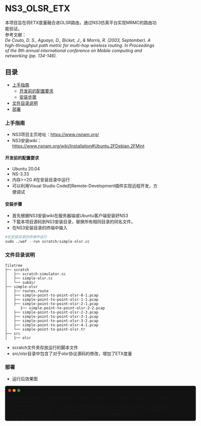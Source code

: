 

# NS3_OLSR_ETX

本项目旨在将ETX度量融合进OLSR路由，通过NS3仿真平台实现MRMC的路由功能验证。  
参考文献：  
*De Couto, D. S., Aguayo, D., Bicket, J., & Morris, R. (2003, September). A high-throughput path metric for multi-hop wireless routing. In Proceedings of the 9th annual international conference on Mobile computing and networking (pp. 134-146).*

 
## 目录

- [上手指南](#上手指南)
  - [开发前的配置要求](#开发前的配置要求)
  - [安装步骤](#安装步骤)
- [文件目录说明](#文件目录说明)
- [部署](#部署)

### 上手指南
* NS3项目主页地址：https://www.nsnam.org/  
* NS3安装wiki：https://www.nsnam.org/wiki/Installation#Ubuntu.2FDebian.2FMint  

#### 开发前的配置要求

* Ubuntu 20.04
* NS-3.33
* 内存>=2G 
#在安装目录中运行
* 可以利用Visual Studio Code的Remote-Development插件实现远程开发，方便调试

#### **安装步骤**

* 首先根据NS3安装wiki在服务器端或Ubuntu客户端安装好NS3
* 下载本项目源码到NS3安装目录，替换所有相同目录的同名文件。
* 在NS3安装目录的终端中输入  
```python
#在安装目录的终端中运行
sudo ./waf --run scratch/simple-olsr.cc 
```

### 文件目录说明



    filetree 
    ├── scratch
    │   ├── scratch-simulator.cc
    │   ├── simple-olsr.cc
    │   └── subdir
    ├── simple-olsr
    │   ├── routes.route
    │   ├── simple-point-to-point-olsr-0-1.pcap
    │   ├── simple-point-to-point-olsr-1-1.pcap
    │   ├── simple-point-to-point-olsr-2-1.pcap
    │      ├── simple-point-to-point-olsr-2-2.pcap
    │   ├── simple-point-to-point-olsr-2-3.pcap
    │   ├── simple-point-to-point-olsr-3-1.pcap
    │   ├── simple-point-to-point-olsr-3-2.pcap
    │   ├── simple-point-to-point-olsr-4-1.pcap
    │   └── simple-point-to-point-olsr.tr
    ├── src
    │   ├── olsr
* scratch文件夹存放运行的脚本文件
* src/olsr目录中包含了对于olsr协议源码的修改，增加了ETX度量

### 部署
* 运行后效果图
<html>
<style>
    .mac {
        width:10px;
        height:10px;
        border-radius:5px;
        float:left;
        margin:10px 0 0 5px;
    }
    .b1 {
        background:#E0443E;
        margin-left: 10px;
    }
    .b2 { background:#DEA123; }
    .b3 { background:#1AAB29; }
    .warpper{
        background:#121212;
        border-radius:5px;
        width:630px;
    }
</style>
<div class="warpper">
    <div class="mac b1"></div>
    <div class="mac b2"></div>
    <div class="mac b3"></div>
<div>
<br>
</html>

```Shell
limenghui@limenghui-TianYi510Pro-18ICB:~/NS3/ns-allinone-3.33/ns-3.33$ sudo ./waf --run scratch/simple-olsr.cc     
Waf: Entering directory `/home/limenghui/NS3/ns-allinone-3.33/ns-3.33/build'  
Waf: Leaving directory `/home/limenghui/NS3/ns-allinone-3.33/ns-3.33/build'  
Build commands will be stored in build/compile_commands.json  
'build' finished successfully (1.008s)   
```


